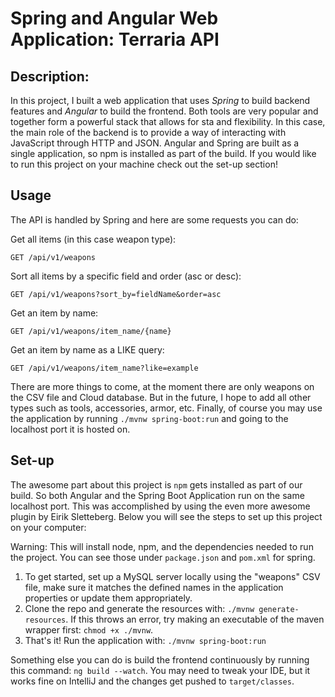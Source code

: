 # Spring and Angular Web Application: Terraria API

## Description:
In this project, I built a web application that uses *Spring* to build backend features 
and *Angular* to build the frontend. Both tools are very popular and together
form a powerful stack that allows for sta and flexibility. In this case, the main role of the backend is to provide
a way of interacting with JavaScript through HTTP and JSON. Angular and Spring are built as a single application, so npm
is installed as part of the build. If you would like to run this project on your machine check out the set-up section!
## Usage
The API is handled by Spring and here are some requests you can do:

Get all items (in this case weapon type):
```http request
GET /api/v1/weapons
```
Sort all items by a specific field and order (asc or desc):
```http request
GET /api/v1/weapons?sort_by=fieldName&order=asc
```
Get an item by name:
```http request
GET /api/v1/weapons/item_name/{name}
```

Get an item by name as a LIKE query:
```http request
GET /api/v1/weapons/item_name?like=example
```

There are more things to come, at the moment there are only weapons on the CSV file and Cloud database. But in the future,
I hope to add all other types such as tools, accessories, armor, etc. 
Finally, of course you may use the application by running `./mvnw spring-boot:run` and going to the localhost port it is hosted on.

## Set-up
The awesome part about this project is `npm` gets installed as part of our build. So both Angular and the Spring Boot 
Application run on the same localhost port. This was accomplished by using the even more awesome plugin by Eirik 
Sletteberg. Below you will see the steps to set up this project on your computer:

Warning: This will install node, npm, and the dependencies needed to run the project. You can see those under 
`package.json` and `pom.xml` for spring.
1. To get started, set up a MySQL server locally using the "weapons" CSV file, make sure it matches the defined names in
the application properties or update them appropriately.
2. Clone the repo and generate the resources with: ```./mvnw generate-resources```. If this throws an 
error, try making an executable of the maven wrapper first: ```chmod +x ./mvnw```.
3. That's it! Run the application with: ```./mvnw spring-boot:run```

Something else you can do is build the frontend continuously by running this command:
```ng build --watch```. You may need to tweak your IDE, but it works fine on IntelliJ and the changes get pushed to
`target/classes`.

